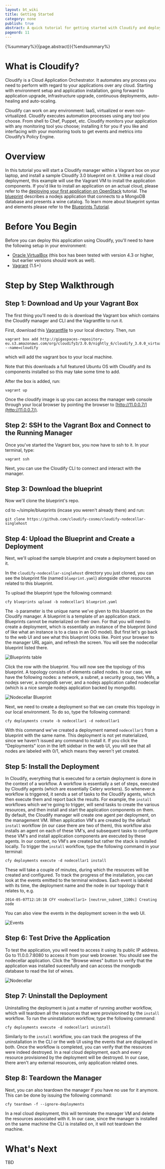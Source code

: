 ```yaml
---
layout: bt_wiki
title: Getting Started
category: none
publish: true
abstract: A quick tutorial for getting started with Cloudify and deploying your first blueprint
pageord: 11
---
```

{%summary%}{{page.abstract}}{%endsummary%}

# What is Cloudify?
Cloudify is a Cloud Application Orchestrator. It automates any process you need to perform with regard to your applications over any cloud. Starting with environment setup and application installation, going forward to application upgrade, infrastructure upgrade, continuous deployments, auto-healing and auto-scaling.

Cloudify can work on any environment: IaaS, virtualized or even non-virtualized. Cloudify executes automation processes using any tool you choose. From shell to Chef, Puppet, etc. Cloudify monitors your application with any monitoring tool you choose; installing it for you if you like and interfacing with your monitoring tools to get events and metrics into Cloudify’s Policy Engine.

# Overview

In this tutorial you will start a Cloudify manager within a Vagrant box on your laptop, and install a sample Cloudify 3.0 blueprint on it. Unlike a real cloud deployment, this example will use the Vagrant VM to install the application components. If you'd like to install an application on an actual cloud, please refer to the [deploying your first application on OpenStack](quickstart-openstack.html) tutorial.
The [blueprint](https://github.com/cloudify-cosmo/cloudify-nodecellar-singlehost/blob/master/blueprint.yaml) describes a nodejs application that connects to a MongoDB database and presents a wine catalog. To learn more about blueprint syntax and elements please refer to the [Blueprints Tutorial](blueprint-guide.html).

# Before You Begin

Before you can deploy this application using Cloudify, you'll need to have the following setup in your environment:

* [Oracle VirtualBox](https://www.virtualbox.org/) (this box has been tested with version 4.3 or higher, but earlier versions should work as well).
* [Vagrant](http://www.vagrantup.com) (1.5+)

# Step by Step Walkthrough

## Step 1: Download and Up your Vagrant Box

The first thing you'll need to do is download the Vagrant box which contains the Cloudify manager and CLI and the Vagrantfile to run it.

First, download this [Vagrantfile](http://gigaspaces-repository-eu.s3.amazonaws.com/org/cloudify3/3.0.0/nightly_6/Vagrantfile) to your local directory. Then, run
```
vagrant box add http://gigaspaces-repository-eu.s3.amazonaws.com/org/cloudify3/3.0.0/nightly_6/cloudify_3.0.0_virtualbox.box --name=cloudify
```
which will add the vagrant box to your local machine.

Note that this downloads a full featured Ubuntu OS with Cloudify and its components installed so this may take some time to add.

After the box is added, run:
```
vagrant up
```

Once the cloudify image is up you can access the manager web console through your local browser by pointing the browser to [http://11.0.0.7/](http://11.0.0.7/).


## Step 2: SSH to the Vagrant Box and Connect to the Running Manager

Once you've started the Vagrant box, you now have to ssh to it. In your terminal, type:
```
vagrant ssh
```

Next, you can use the Cloudify CLI to connect and interact with the manager.

## Step 3: Download the blueprint

Now we'll clone the blueprint's repo.

cd to ~/simple/blueprints (incase you weren't already there) and run:
```
git clone https://github.com/cloudify-cosmo/cloudify-nodecellar-singlehost
```

## Step 4: Upload the Blueprint and Create a Deployment

Next, we'll upload the sample blueprint and create a deployment based on it.

In the `cloudify-nodecellar-singlehost` directory you just cloned, you can see the blueprint file (named `blueprint.yaml`) alongside other resources related to this blueprint.

To upload the blueprint type the following command:

```
cfy blueprints upload -b nodecellar1 blueprint.yaml
```

The `-b` parameter is the unique name we've given to this blueprint on the Cloudify manager. A blueprint is a template of an application stack. Blueprints cannot be materialized on their own. For that you will need to create a deployment, which is essentially an instance of the blueprint (kind of like what an instance is to a class in an OO model). But first let's go back to the web UI and see what this blueprint looks like. Point your browser to the manager URL again, and refresh the screen. You will see the nodecellar blueprint listed there.

![Blueprints table](https://raw.githubusercontent.com/cloudify-cosmo/cloudify-nodecellar-openstack/master/blueprints_table.png)

Click the row with the blueprint. You will now see the topology of this blueprint. A topology consists of elements called nodes. In our case, we have the following nodes: a network, a subnet, a security group, two VMs, a nodejs server, a mongodb server, and a nodejs application called nodecellar (which is a nice sample nodejs application backed by mongodb).

![Nodecellar Blueprint](https://raw.githubusercontent.com/cloudify-cosmo/cloudify-nodecellar-openstack/master/blueprint.png)

Next, we need to create a deployment so that we can create this topology in our local environment. To do so, type the following command:

```
cfy deployments create -b nodecellar1 -d nodecellar1
```

With this command we've created a deployment named `nodecellar1` from a blueprint with the same name. This deployment is not yet materialized, since we haven't issued any command to install it. If you click the "Deployments" icon in the left sidebar in the web UI, you will see that all nodes are labeled with 0/1, which means they weren't yet created.

## Step 5: Install the Deployment

In Cloudify, everything that is executed for a certain deployment is done in the context of a workflow. A workflow is essentially a set of steps, executed by Cloudify agents (which are essentially Celery workers). So whenever a workflow is triggered, it sends a set of tasks to the Cloudify agents, which then execute them and report back the results. For example, the `install` workflows which we're going to trigger, will send tasks to create the various resources, and then install and start the application components on them. By default, the Cloudify manager will create one agent per deployment, on the management VM. When application VM's are created by the default `install` workflow (in our case there are two of them), this workflow also installs an agent on each of these VM's, and subsequent tasks to configure these VM's and install application components are executed by these agents.
In our context, no VM's are created but rather the stack is installed locally.
To trigger the `install` workflow, type the following command in your terminal:

```
cfy deployments execute -d nodecellar1 install
```

These will take a couple of minutes, during which the resources will be created and configured. To track the progress of the installation, you can look at the events emitted to the terminal windows. Each event is labeled with its time, the deployment name and the node in our topology that it relates to, e.g.

```
2014-05-07T12:10:10 CFY <nodecellar1> [neutron_subnet_1100c] Creating node
```

You can also view the events in the deployment screen in the web UI.

![Events](https://raw.githubusercontent.com/cloudify-cosmo/cloudify-nodecellar-openstack/master/https://raw.githubusercontent.com/cloudify-cosmo/cloudify-nodecellar-openstack/master/events.png)

## Step 6: Test Drive the Application

To test the application, you will need to access it using its public IP address. Go to 11.0.0.7:8080 to access it from your web browser. You should see the nodecellar application. Click the "Browse wines" button to verify that the application was installed suceesfully and can access the mongodb database to read the list of wines.

![Nodecellar](https://raw.githubusercontent.com/cloudify-cosmo/cloudify-nodecellar-openstack/master/nodecellar.png)

## Step 7: Uninstall the Deployment

Uninstalling the deployment is just a matter of running another workflow, which will teardown all the resources that were provisionined by the `install` workflow. To run the uninstallation workflow, type the following command:

```
cfy deployments execute -d nodecellar1 uninstall
```

Similarly to the `install` workflow, you can track the progress of the uninstallation in the CLI or the web UI using the events that are displayed in both. Once the workflow is completed, you can verify that the resources were indeed destroyed.
In a real cloud deployment, each and every resource provisioned by the deployment will be destroyed. In our case, there aren't any external resources, only application related ones.

## Step 8: Teardown the Manager

Next, you can also teardown the manager if you have no use for it anymore. This can be done by issuing the following command:

```
cfy teardown -f --ignore-deployments
```

In a real cloud deployment, this will terminate the manager VM and delete the resources associated with it. In our case, since the manager is installed on the same machine the CLI is installed on, it will not teardown the machine.

# What's Next

TBD
